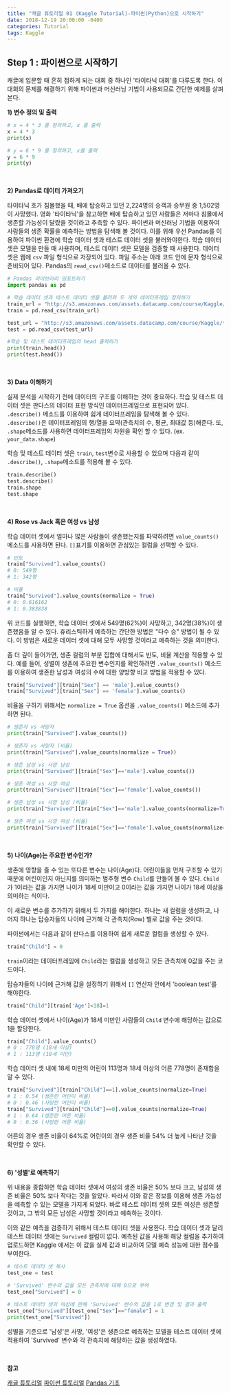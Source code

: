 ```yaml
---
title: "캐글 튜토리얼 01 (Kaggle Tutorial)-파이썬(Python)으로 시작하기"
date: 2018-12-19 20:00:00 -0400
categories: Tutorial
tags: Kaggle
---
```

## Step 1 : 파이썬으로 시작하기
캐글에 입문할 때 흔히 접하게 되는 대회 중 하나인 '타이타닉 대회'를 다루도록 한다. 이 대회의 문제를 해결하기 위해 파이썬과 머신러닝 기법이 사용되므로 간단한 예제를 살펴본다.

**1) 변수 정의 및 출력**

```python
# x = 4 * 3 를 정의하고, x 를 출력
x = 4 * 3
print(x)

# y = 6 * 9 를 정의하고, x를 출력
y = 6 * 9
print(y)
```

<br>

**2) Pandas로 데이터 가져오기**

타이타닉 호가 침몰했을 때, 배에 탑승하고 있던 2,224명의 승객과 승무원 중 1,502명이 사망했다. 영화 '타이타닉'을 참고하면 배에 탑승하고 있던 사람들은 저마다 침몰에서 생존할 가능성이 달랐을 것이라고 추측할 수 있다. 파이썬과 머신러닝 기법을 이용하여 사람들의 생존 확률을 예측하는 방법을 탐색해 볼 것이다. 이를 위해 우선 Pandas를 이용하여 파이썬 환경에 학습 데이터 셋과 테스트 데이터 셋을 불러와야한다. 학습 데이터 셋은 모델을 만들 때 사용하며, 테스트 데이터 셋은 모델을 검증할 때 사용한다. 데이터 셋은 웹에 ```csv``` 파일 형식으로 저장되어 있다. 파일 주소는 아래 코드 안에 문자 형식으로 준비되어 있다. Pandas의 ```read_csv()```메소드로 데이터를 불러올 수 있다.

```python
# Pandas 라이브러리 임포트하기
import pandas as pd

# 학습 데이터 셋과 테스트 데이터 셋을 불러와 두 개의 데이터프레임 정의하기
train_url = "http://s3.amazonaws.com/assets.datacamp.com/course/Kaggle/train.csv"
train = pd.read_csv(train_url)

test_url = "http://s3.amazonaws.com/assets.datacamp.com/course/Kaggle/test.csv"
test = pd.read_csv(test_url)

#학습 및 테스트 데이터프레임의 head 출력하기
print(train.head())
print(test.head())
```

<br>

**3) Data 이해하기**

실제 분석을 시작하기 전에 데이터의 구조를 이해하는 것이 중요하다. 학습 및 테스트 데이터 셋은 판다스의 데이터 표현 방식인 데이터프레임으로 표현되어 있다. ```.describe()``` 메소드를 이용하여 쉽게 데이터프레임을 탐색해 볼 수 있다. ```.describe()```은 데이터프레임의 행/열을 요약(관측치의 수, 평균, 최대값 등)해준다. 또, ```.shape```메소드를 사용하면 데이터프레임의 차원을 확인 할 수 있다. (ex. ```your_data.shape```)

학습 및 테스트 데이터 셋은 ```train```, ```test```변수로 사용할 수 있으며 다음과 같이 ```.describe()```, ```.shape```메소드를 적용해 볼 수 있다.

```python
train.describe()
test.describe()
train.shape
test.shape
```

<br>

**4) Rose vs Jack 혹은 여성 vs 남성**

학습 데이터 셋에서 얼마나 많은 사람들이 생존했는지를 파악하려면 ```value_counts()```메소드를 사용하면 된다. ```[]```표기를 이용하면 관심있는 컬럼을 선택할 수 있다.

```python
# 빈도
train["Survived"].value_counts()
# 0: 549명
# 1: 342명

# 비율
train["Survived"].value_counts(normalize = True)
# 0: 0.616162
# 1: 0.383838
```

위 코드를 실행하면, 학습 데이터 셋에서 549명(62%)이 사망하고, 342명(38%)이 생존했음을 알 수 있다.
휴리스틱하게 예측하는 간단한 방법은 "다수 승" 방법이 될 수 있다. 이 방법은 새로운 데이터 셋에 대해 모두 사망할 것이라고 예측하는 것을 의미한다.

좀 더 깊이 들어가면, 생존 컬럼의 부분 집합에 대해서도 빈도, 비율 계산을 적용할 수 있다. 예를 들어, 성별이 생존에 주요한 변수인지를 확인하려면 ```.value_counts()``` 메소드를 이용하여 생존한 남성과 여성의 수에 대한 양방향 비교 방법을 적용할 수 있다.

```python
train["Survived"][train["Sex"] == 'male'].value_counts()
train["Survived"][train["Sex"] == 'female'].value_counts()
```

비율을 구하기 위해서는 ```normalize = True``` 옵션을 ```.value_counts()``` 메소드에 추가하면 된다.

```python
# 생존자 vs 사망자
print(train["Survived"].value_counts())

# 생존자 vs 사망자 (비율)
print(train["Survived"].value_counts(normalize = True))

# 생존 남성 vs 사망 남성
print(train["Survived"][train["Sex"]=='male'].value_counts())

# 생존 여성 vs 사망 여성
print(train["Survived"][train["Sex"]=='female'].value_counts())

# 생존 남성 vs 사망 남성 (비율)
print(train["Survived"][train["Sex"]=='male'].value_counts(normalize=True))

# 생존 여성 vs 사망 여성 (비율)
print(train["Survived"][train["Sex"]=='female'].value_counts(normalize=True))
```

<br>

**5) 나이(Age)는 주요한 변수인가?**

생존에 영향을 줄 수 있는 또다른 변수는 나이(Age)다. 어린이들을 먼저 구조할 수 있기 때문에 어린이인지 아닌지를 의미하는 범주형 변수 ```Child```를 만들어 볼 수 있다. ```Child```가 1이라는 값을 가지면 나이가 18세 미만이고 0이라는 값을 가지면 나이가 18세 이상을 의미하는 식이다.

이 새로운 변수를 추가하기 위해서 두 가지를 해야한다. 하나는 새 컬럼을 생성하고, 나머지 하나는 탑승자들의 나이에 근거해 각 관측치(Row) 별로 값을 주는 것이다.

파이썬에서는 다음과 같이 판다스를 이용하여 쉽게 새로운 컬럼을 생성할 수 있다.

```python
train["Child"] = 0
```
`train`이라는 데이터프레임에 `Child`라는 컬럼을 생성하고 모든 관측치에 0값을 주는 코드이다.

탑승자들의 나이에 근거해 값을 설정하기 위해서 ```[]``` 연산자 안에서 'boolean test'를 해야한다.

```python
train["Child"][train['Age']<18]=1
```
학습 데이터 셋에서 나이(Age)가 18세 미만인 사람들의 ```Child``` 변수에 해당하는 값으로 1을 할당한다.

```python
train["Child"].value_counts()
# 0 : 778명 (18세 이상)
# 1 : 113명 (18세 미만)
```
학습 데이터 셋 내에 18세 미만의 어린이 113명과 18세 이상의 어른 778명이 존재함을 알 수 있다.

```python
train["Survived"][train["Child"]==1].value_counts(normalize=True)
# 1 : 0.54 (생존한 어린이 비율)
# 0 : 0.46 (사망한 어린이 비율)
train["Survived"][train["Child"]==0].value_counts(normalize=True)
# 1 : 0.64 (생존한 어른 비율)
# 0 : 0.36 (사망한 어른 비율)
```
어른의 경우 생존 비율이 64%로 어린이의 경우 생존 비율 54% 더 높게 나타난 것을 확인할 수 있다.

<br>

**6) '성별'로 예측하기**

위 내용을 종합하면 학습 데이터 셋에서 여성의 생존 비율은 50% 보다 크고, 남성의 생존 비율은 50% 보다 작다는 것을 알았다. 따라서 이와 같은 정보를 이용해 생존 가능성을 예측할 수 있는 모델을 가지게 되었다. 바로 테스트 데이터 셋의 모든 여성은 생존할 것이고, 그 밖의 모든 남성은 사망할 것이라고 예측하는 것이다.

이와 같은 예측을 검증하기 위해서 테스트 데이터 셋을 사용한다. 학습 데이터 셋과 달리 테스트 데이터 셋에는 ```Survived``` 컬럼이 없다. 예측된 값을 사용해 해당 컬럼을 추가하여 업로드하면 Kaggle 에서는 이 값을 실제 값과 비교하여 모델 예측 성능에 대한 점수를 부여한다.

```python
# 테스트 데이터 셋 복사
test_one = test

# 'Survived' 변수의 값을 모든 관측치에 대해 0으로 부여
test_one["Survived"] = 0

# 테스트 데이터 셋의 여성에 한해 'Survived' 변수의 값을 1로 변경 및 결과 출력
test_one["Survived"][test_one["Sex"]=="female"] = 1
print(test_one["Survived"])
```
성별을 기준으로 '남성'은 사망, '여성'은 생존으로 예측하는 모델을 테스트 데이터 셋에 적용하여 'Survived' 변수와 각 관측치에 해당하는 값을 생성하였다.

<br>

**참고**

[캐글 튜토리얼](https://www.datacamp.com/community/open-courses/kaggle-python-tutorial-on-machine-learning)
[파이썬 튜토리얼](https://www.datacamp.com/courses/intro-to-python-for-data-science)
[Pandas 기초](https://doorbw.tistory.com/172)
